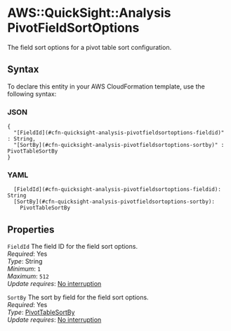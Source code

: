# AWS::QuickSight::Analysis PivotFieldSortOptions<a name="aws-properties-quicksight-analysis-pivotfieldsortoptions"></a>

The field sort options for a pivot table sort configuration\.

## Syntax<a name="aws-properties-quicksight-analysis-pivotfieldsortoptions-syntax"></a>

To declare this entity in your AWS CloudFormation template, use the following syntax:

### JSON<a name="aws-properties-quicksight-analysis-pivotfieldsortoptions-syntax.json"></a>

```
{
  "[FieldId](#cfn-quicksight-analysis-pivotfieldsortoptions-fieldid)" : String,
  "[SortBy](#cfn-quicksight-analysis-pivotfieldsortoptions-sortby)" : PivotTableSortBy
}
```

### YAML<a name="aws-properties-quicksight-analysis-pivotfieldsortoptions-syntax.yaml"></a>

```
  [FieldId](#cfn-quicksight-analysis-pivotfieldsortoptions-fieldid): String
  [SortBy](#cfn-quicksight-analysis-pivotfieldsortoptions-sortby): 
    PivotTableSortBy
```

## Properties<a name="aws-properties-quicksight-analysis-pivotfieldsortoptions-properties"></a>

`FieldId`  <a name="cfn-quicksight-analysis-pivotfieldsortoptions-fieldid"></a>
The field ID for the field sort options\.  
*Required*: Yes  
*Type*: String  
*Minimum*: `1`  
*Maximum*: `512`  
*Update requires*: [No interruption](https://docs.aws.amazon.com/AWSCloudFormation/latest/UserGuide/using-cfn-updating-stacks-update-behaviors.html#update-no-interrupt)

`SortBy`  <a name="cfn-quicksight-analysis-pivotfieldsortoptions-sortby"></a>
The sort by field for the field sort options\.  
*Required*: Yes  
*Type*: [PivotTableSortBy](aws-properties-quicksight-analysis-pivottablesortby.md)  
*Update requires*: [No interruption](https://docs.aws.amazon.com/AWSCloudFormation/latest/UserGuide/using-cfn-updating-stacks-update-behaviors.html#update-no-interrupt)